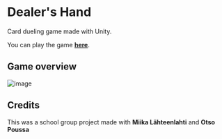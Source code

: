 # Dealer's Hand
Card dueling game made with Unity.

You can play the game [**here**](https://mikooboy.github.io/Dealers-Hand/).

## Game overview
![image](https://user-images.githubusercontent.com/73204452/110695799-f9ec1700-81f2-11eb-8639-ce2f5aaff8fe.png)


## Credits
This was a school group project made with **Miika Lähteenlahti** and **Otso Poussa**
